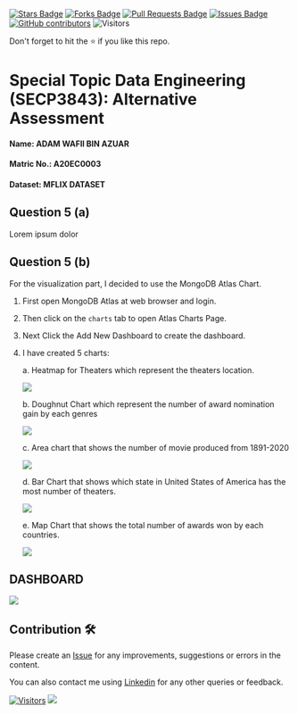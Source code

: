 <a href="https://github.com/drshahizan/SECP3843/stargazers"><img src="https://img.shields.io/github/stars/drshahizan/SECP3843" alt="Stars Badge"/></a>
<a href="https://github.com/drshahizan/SECP3843/network/members"><img src="https://img.shields.io/github/forks/drshahizan/SECP3843" alt="Forks Badge"/></a>
<a href="https://github.com/drshahizan/SECP3843/pulls"><img src="https://img.shields.io/github/issues-pr/drshahizan/SECP3843" alt="Pull Requests Badge"/></a>
<a href="https://github.com/drshahizan/SECP3843/issues"><img src="https://img.shields.io/github/issues/drshahizan/SECP3843" alt="Issues Badge"/></a>
<a href="https://github.com/drshahizan/SECP3843/graphs/contributors"><img alt="GitHub contributors" src="https://img.shields.io/github/contributors/drshahizan/SECP3843?color=2b9348"></a>
![Visitors](https://api.visitorbadge.io/api/visitors?path=https%3A%2F%2Fgithub.com%2Fdrshahizan%2FSECP3843&labelColor=%23d9e3f0&countColor=%23697689&style=flat)

Don't forget to hit the :star: if you like this repo.

# Special Topic Data Engineering (SECP3843): Alternative Assessment

#### Name: ADAM WAFII BIN AZUAR

#### Matric No.: A20EC0003

#### Dataset: MFLIX DATASET

## Question 5 (a)

Lorem ipsum dolor 

## Question 5 (b)

  For the visualization part, I decided to use the MongoDB Atlas Chart.

  1. First open MongoDB Atlas at web browser and login.
  2. Then click on the `charts` tab to open Atlas Charts Page.
  3. Next Click the Add New Dashboard to create the dashboard.
  4. I have created 5 charts:

       a. Heatmap for Theaters which represent the theaters location.

        <img src="https://github.com/drshahizan/SECP3843/blob/709665215c0dc312e46abee64d7b4b90af82c84e/submission/Jokeryde/question5/images/heatmap.png">

        b. Doughnut Chart which represent the number of award nomination gain by each genres

       <img src="https://github.com/drshahizan/SECP3843/blob/709665215c0dc312e46abee64d7b4b90af82c84e/submission/Jokeryde/question5/images/donut.png">


        c. Area chart that shows the number of movie produced from 1891-2020

     <img src="https://github.com/drshahizan/SECP3843/blob/709665215c0dc312e46abee64d7b4b90af82c84e/submission/Jokeryde/question5/images/movie%20produced.jpg">
    

     d. Bar Chart that shows which state in United States of America has the most number of theaters.

     <img src="https://github.com/drshahizan/SECP3843/blob/709665215c0dc312e46abee64d7b4b90af82c84e/submission/Jokeryde/question5/images/theaterss.jpg">

     e. Map Chart that shows the total number of awards won by each countries.

     <img src="https://github.com/drshahizan/SECP3843/blob/709665215c0dc312e46abee64d7b4b90af82c84e/submission/Jokeryde/question5/images/awards.jpg">


<h2>DASHBOARD</h2>

  <img src="https://github.com/drshahizan/SECP3843/blob/072eddf89c6bc5c7fadd5b2d8f3ac6547bef2e9c/submission/Jokeryde/question5/images/dashboard.jpg">


## Contribution 🛠️

Please create an [Issue](https://github.com/drshahizan/special-topic-data-engineering/issues) for any improvements, suggestions or errors in the content.

You can also contact me using [Linkedin](https://www.linkedin.com/in/drshahizan/) for any other queries or feedback.

[![Visitors](https://api.visitorbadge.io/api/visitors?path=https%3A%2F%2Fgithub.com%2Fdrshahizan&labelColor=%23697689&countColor=%23555555&style=plastic)](https://visitorbadge.io/status?path=https%3A%2F%2Fgithub.com%2Fdrshahizan)
![](https://hit.yhype.me/github/profile?user_id=81284918)
